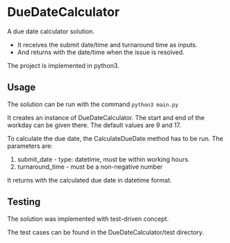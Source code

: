 # DueDateCalculator

A due date calculator solution.
* It receives the submit date/time and turnaround time as inputs.
* And returns with the date/time when the issue is resolved.

The project is implemented in python3.

## Usage

The solution can be run with the command 
`python3 main.py` 

It creates an instance of DueDateCalculator. The start and end of the workday can be given there. The default values are 9 and 17.

To calculate the due date, the CalculateDueDate method has to be run.
The parameters are:
   1. submit_date - type: datetime, must be within working hours.
   2. turnaround_time - must be a non-negative number
 
It returns with the calculated due date in datetime format.

## Testing
The solution was implemented with test-driven concept. 

The test cases can be found in the DueDateCalculator/test directory.
